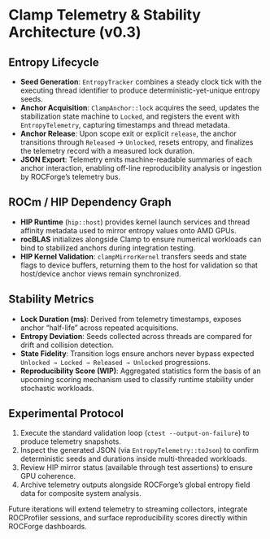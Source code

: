 # Clamp Telemetry & Stability Architecture (v0.3)

## Entropy Lifecycle
- **Seed Generation**: `EntropyTracker` combines a steady clock tick with the executing thread identifier to produce deterministic-yet-unique entropy seeds.
- **Anchor Acquisition**: `ClampAnchor::lock` acquires the seed, updates the stabilization state machine to `Locked`, and registers the event with `EntropyTelemetry`, capturing timestamps and thread metadata.
- **Anchor Release**: Upon scope exit or explicit `release`, the anchor transitions through `Released` → `Unlocked`, resets entropy, and finalizes the telemetry record with a measured lock duration.
- **JSON Export**: Telemetry emits machine-readable summaries of each anchor interaction, enabling off-line reproducibility analysis or ingestion by ROCForge’s telemetry bus.

## ROCm / HIP Dependency Graph
- **HIP Runtime** (`hip::host`) provides kernel launch services and thread affinity metadata used to mirror entropy values onto AMD GPUs.
- **rocBLAS** initializes alongside Clamp to ensure numerical workloads can bind to stabilized anchors during integration testing.
- **HIP Kernel Validation**: `clampMirrorKernel` transfers seeds and state flags to device buffers, returning them to the host for validation so that host/device anchor views remain synchronized.

## Stability Metrics
- **Lock Duration (ms)**: Derived from telemetry timestamps, exposes anchor “half-life” across repeated acquisitions.
- **Entropy Deviation**: Seeds collected across threads are compared for drift and collision detection.
- **State Fidelity**: Transition logs ensure anchors never bypass expected `Unlocked → Locked → Released → Unlocked` progressions.
- **Reproducibility Score (WIP)**: Aggregated statistics form the basis of an upcoming scoring mechanism used to classify runtime stability under stochastic workloads.

## Experimental Protocol
1. Execute the standard validation loop (`ctest --output-on-failure`) to produce telemetry snapshots.
2. Inspect the generated JSON (via `EntropyTelemetry::toJson`) to confirm deterministic seeds and durations inside multi-threaded workloads.
3. Review HIP mirror status (available through test assertions) to ensure GPU coherence.
4. Archive telemetry outputs alongside ROCForge’s global entropy field data for composite system analysis.

Future iterations will extend telemetry to streaming collectors, integrate ROCProfiler sessions, and surface reproducibility scores directly within ROCForge dashboards.
